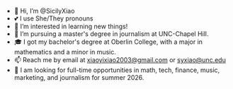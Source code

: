 - 👋 Hi, I’m @SicilyXiao
- 💕 I use She/They pronouns
- 👀 I’m interested in learning new things!
- 🌱 I’m pursuing a master's degree in journalism at UNC-Chapel Hill.
- 🎓 I got my bachelor's degree at Oberlin College, with a major in mathematics and a minor in music.
- 📫 Reach me by email at xiaoyixiao2003@gmail.com or syxiao@unc.edu
- 🔎 I am looking for full-time opportunities in math, tech, finance, music, marketing, and journalism for summer 2026.
<!---
SicilyXiao/SicilyXiao is a ✨ special ✨ repository because its `README.md` (this file) appears on your GitHub profile.
You can click the Preview link to take a look at your changes.
--->
